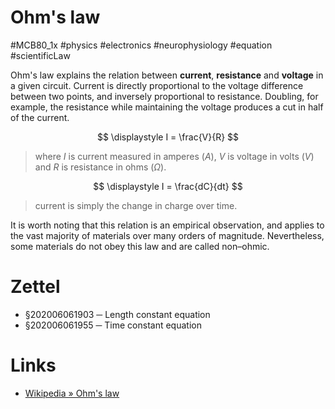 # Ohm's law
#MCB80_1x #physics #electronics #neurophysiology #equation #scientificLaw

Ohm's law explains the relation between **current**, **resistance** and **voltage** in a given circuit. Current is directly proportional to the voltage difference between two points, and inversely proportional to resistance. Doubling, for example, the resistance while maintaining the voltage produces a cut in half of the current.

$$
\displaystyle I = \frac{V}{R}
$$

> where $I$ is current measured in amperes ($A$), $V$ is voltage in volts ($V$) and $R$ is resistance in ohms ($\Omega$).

$$
\displaystyle 
I = \frac{dC}{dt}
$$

> current is simply the change in charge over time.

It is worth noting that this relation is an empirical observation, and applies to the vast majority of materials over many orders of magnitude. Nevertheless, some materials do not obey this law and are called non–ohmic.

# Zettel

- §202006061903 ─ Length constant equation
- §202006061955 ─ Time constant equation

# Links

- [Wikipedia » Ohm's law](https://en.wikipedia.org/wiki/Ohm%27s_law)